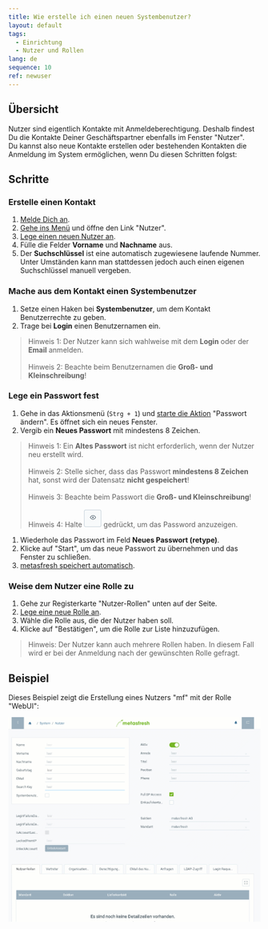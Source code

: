 ```yaml
---
title: Wie erstelle ich einen neuen Systembenutzer?
layout: default
tags:
  - Einrichtung
  - Nutzer und Rollen
lang: de
sequence: 10
ref: newuser
---
```


## Übersicht

Nutzer sind eigentlich Kontakte mit Anmeldeberechtigung. Deshalb findest Du die Kontakte Deiner Geschäftspartner ebenfalls im Fenster "Nutzer".<br>
Du kannst also neue Kontakte erstellen oder bestehenden Kontakten die Anmeldung im System ermöglichen, wenn Du diesen Schritten folgst:

## Schritte

### Erstelle einen Kontakt
1. [Melde Dich an](Anmeldung).
1. [Gehe ins Menü](Menu) und öffne den Link "Nutzer".
1. [Lege einen neuen Nutzer an](Neuer_Datensatz_Fenster_Webui).
1. Fülle die Felder **Vorname** und **Nachname** aus.
1. Der **Suchschlüssel** ist eine automatisch zugewiesene laufende Nummer. Unter Umständen kann man stattdessen jedoch auch einen eigenen Suchschlüssel manuell vergeben.

### Mache aus dem Kontakt einen Systembenutzer
1. Setze einen Haken bei **Systembenutzer**, um dem Kontakt Benutzerrechte zu geben.
1. Trage bei **Login** einen Benutzernamen ein.
 > Hinweis 1: Der Nutzer kann sich wahlweise mit dem **Login** oder der **Email** anmelden.<br><br>
 > Hinweis 2: Beachte beim Benutzernamen die **Groß- und Kleinschreibung**!

### Lege ein Passwort fest
1. Gehe in das Aktionsmenü (`Strg + 1`) und [starte die Aktion](AktionStarten) "Passwort ändern". Es öffnet sich ein neues Fenster.
1. Vergib ein **Neues Passwort** mit mindestens 8 Zeichen.
> Hinweis 1: Ein **Altes Passwort** ist nicht erforderlich, wenn der Nutzer neu erstellt wird.<br><br>
> Hinweis 2: Stelle sicher, dass das Passwort **mindestens 8 Zeichen** hat, sonst wird der Datensatz **nicht gespeichert**!<br><br>
> Hinweis 3: Beachte beim Passwort die **Groß- und Kleinschreibung**!<br><br>
>Hinweis 4: Halte ![](assets/ShowPassword_Icon.png) gedrückt, um das Password anzuzeigen.

1. Wiederhole das Passwort im Feld **Neues Passwort (retype)**.
1. Klicke auf "Start", um das neue Passwort zu übernehmen und das Fenster zu schließen.
1. [metasfresh speichert automatisch](Speicheranzeige).

### Weise dem Nutzer eine Rolle zu
1. Gehe zur Registerkarte "Nutzer-Rollen" unten auf der Seite.
1. [Lege eine neue Rolle an](Neuer_Datensatz_Tab_Webui).
1. Wähle die Rolle aus, die der Nutzer haben soll.
1. Klicke auf "Bestätigen", um die Rolle zur Liste hinzuzufügen.
  > Hinweis: Der Nutzer kann auch mehrere Rollen haben. In diesem Fall wird er bei der Anmeldung nach der gewünschten Rolle gefragt.


## Beispiel

Dieses Beispiel zeigt die Erstellung eines Nutzers "mf" mit der Rolle "WebUI":

![](assets/neuernutzer.gif)
